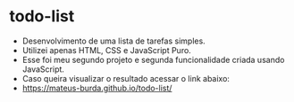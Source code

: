 # todo-list
- Desenvolvimento de uma lista de tarefas simples.
- Utilizei apenas HTML, CSS e JavaScript Puro.
- Esse foi meu segundo projeto e segunda funcionalidade criada usando JavaScript.
- Caso queira visualizar o resultado acessar o link abaixo:
- https://mateus-burda.github.io/todo-list/ 
